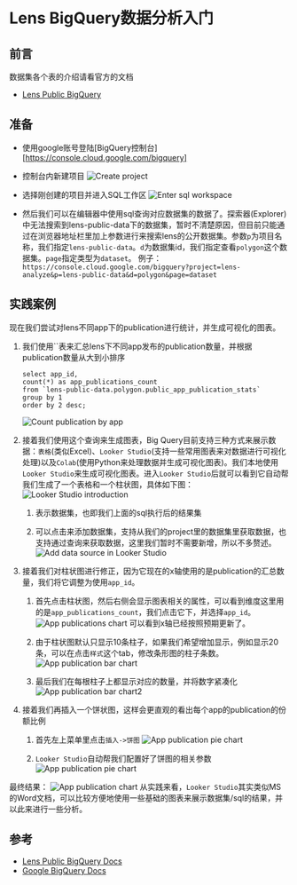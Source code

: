 # Lens BigQuery数据分析入门

## 前言
数据集各个表的介绍请看官方的文档
- [Lens Public BigQuery](https://docs.lens.xyz/docs/public-big-query)

## 准备
- 使用google账号登陆[BigQuery控制台][https://console.cloud.google.com/bigquery]

- 控制台内新建项目
![Create project](/docs/lens/images/create-project.png)

- 选择刚创建的项目并进入SQL工作区
![Enter sql workspace](/docs//lens//images/enter-big-query.png)

- 然后我们可以在编辑器中使用sql查询对应数据集的数据了。探索器(Explorer)中无法搜索到lens-public-data下的数据集，暂时不清楚原因，但目前只能通过在浏览器地址栏里加上参数进行来搜索lens的公开数据集。参数`p`为项目名称，我们指定`lens-public-data`。`d`为数据集id，我们指定查看`polygon`这个数据集。`page`指定类型为`dataset`。
例子：`https://console.cloud.google.com/bigquery?project=lens-analyze&p=lens-public-data&d=polygon&page=dataset`

## 实践案例
现在我们尝试对lens不同app下的publication进行统计，并生成可视化的图表。

1. 我们使用``表来汇总lens下不同app发布的publication数量，并根据publication数量从大到小排序
    ```
    select app_id,
    count(*) as app_publications_count
    from `lens-public-data.polygon.public_app_publication_stats`
    group by 1
    order by 2 desc;
    ```
    ![Count publication by app](/docs//lens//images//count-lens-publication-by-app.png)

2. 接着我们使用这个查询来生成图表，Big Query目前支持三种方式来展示数据：`表格`(类似Excel)、`Looker Studio`(支持一些常用图表来对数据进行可视化处理)以及`Colab`(使用Python来处理数据并生成可视化图表)。我们本地使用`Looker Studio`来生成可视化图表。进入`Looker Studio`后就可以看到它自动帮我们生成了一个表格和一个柱状图，具体如下图：
![Looker Studio introduction](/docs//lens//images/looker-studio-introduction.png)
    1. 表示数据集，也即我们上面的sql执行后的结果集

    2. 可以点击来添加数据集，支持从我们的project里的数据集里获取数据，也支持通过查询来获取数据，这里我们暂时不需要新增，所以不多赘述。
    ![Add data source in Looker Studio](/docs//lens//images//add-data-source-in-looker-studio.png)

3. 接着我们对柱状图进行修正，因为它现在的x轴使用的是publication的汇总数量，我们将它调整为使用`app_id`。
    1. 首先点击柱状图，然后右侧会显示图表相关的属性，可以看到维度这里用的是`app_publications_count`，我们点击它下，并选择`app_id`。
    ![App publications chart](/docs//lens//images/app-publications-chart.png)
    可以看到x轴已经按照预期更新了。

    2. 由于柱状图默认只显示10条柱子，如果我们希望增加显示，例如显示20条，可以在点击`样式`这个tab，修改条形图的柱子条数。
    ![App publication bar chart](/docs//lens//images//app-publication-bar-chart.png)

    3. 最后我们在每根柱子上都显示对应的数量，并将数字紧凑化
    ![App publication bar chart2](/docs//lens//images//app-publication-bar-chart2.png)

4. 接着我们再插入一个饼状图，这样会更直观的看出每个app的publication的份额比例
    1. 首先左上菜单里点击`插入->饼图`
    ![App publication pie chart](/docs//lens//images//app-publication-pie-chart.png)

    2. `Looker Studio`自动帮我们配置好了饼图的相关参数
    ![App publication pie chart](/docs//lens//images//app-publication-pie-chart2.png)

最终结果：
![App publication chart](/docs//lens//images//app-publication-result.png)
从实践来看，`Looker Studio`其实类似MS的Word文档，可以比较方便地使用一些基础的图表来展示数据集/sql的结果，并以此来进行一些分析。

## 参考
- [Lens Public BigQuery Docs](https://docs.lens.xyz/docs/public-big-query)
- [Google BigQuery Docs](https://cloud.google.com/bigquery/docs/introduction?hl=en)

